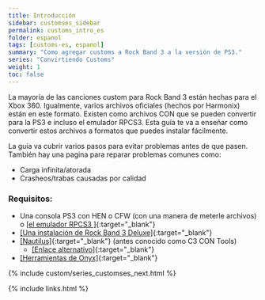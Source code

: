 ```yaml
---
title: Introducción
sidebar: customses_sidebar
permalink: customs_intro_es
folder: espanol
tags: [customs-es, espanol]
summary: "Como agregar customs a Rock Band 3 a la versión de PS3."
series: "Convirtiendo Customs"
weight: 1
toc: false
---
```


La mayoría de las canciones custom para Rock Band 3 están hechas para el Xbox 360. Igualmente, varios archivos oficiales (hechos por Harmonix) están en este formato. Existen como archivos CON que se pueden convertir para la PS3 e incluso el emulador RPCS3. Esta guía te va a enseñar como convertir estos archivos a formatos que puedes instalar fácilmente.


La guía va cubrir varios pasos para evitar problemas antes de que pasen. También hay una pagina para reparar problemas comunes como:
* Carga infinita/atorada
* Crasheos/trabas causadas por calidad

### Requisitos:
* Una consola PS3 con HEN o CFW (con una manera de meterle archivos) o [[el emulador RPCS3
]](https://rb3pc.milohax.org/gs_disc_es/){:target="_blank"}
* [[Una instalación de Rock Band 3 Deluxe]](https://rb3dx.milohax.org/index_es.html){:target="_blank"}
* [[Nautilus]](https://nemosnautilus.com/nautilus/){:target="_blank"} (antes conocido como C3 CON Tools)
	* [[Enlace alternativo]](https://github.com/trojannemo/Nautilus/releases/){:target="_blank"}
* [[Herramientas de Onyx]](https://github.com/mtolly/onyxite-customs){:target="_blank"}

{% include custom/series_customses_next.html %}

{% include links.html %}